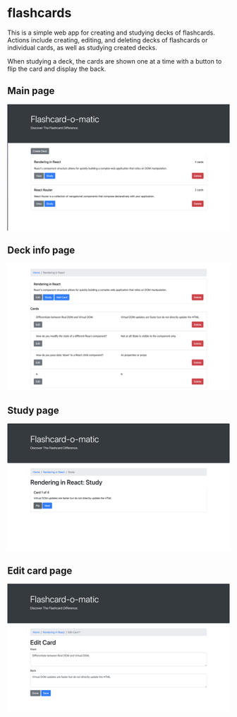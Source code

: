# flashcards
This is a simple web app for creating and studying decks of flashcards. Actions include creating, editing, and deleting decks of flashcards or individual cards, as well as studying created decks.

When studying a deck, the cards are shown one at a time with a button to flip the card and display the back.

## Main page
![Main page](https://github.com/KarlJussila/flashcards/blob/main/images/Screen%20Shot%202021-09-17%20at%204.22.37%20PM.png)

## Deck info page
![Deck info page](https://github.com/KarlJussila/flashcards/blob/main/images/Screen%20Shot%202021-09-17%20at%204.28.58%20PM.png)

## Study page
![Study page](https://github.com/KarlJussila/flashcards/blob/main/images/Screen%20Shot%202021-09-17%20at%204.29.37%20PM.png)

## Edit card page
![Edit card page](https://github.com/KarlJussila/flashcards/blob/main/images/Screen%20Shot%202021-09-17%20at%204.30.06%20PM.png)
